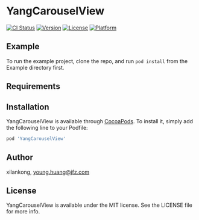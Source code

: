 # YangCarouselView

[![CI Status](https://img.shields.io/travis/xilankong/YangCarouselView.svg?style=flat)](https://travis-ci.org/xilankong/YangCarouselView)
[![Version](https://img.shields.io/cocoapods/v/YangCarouselView.svg?style=flat)](https://cocoapods.org/pods/YangCarouselView)
[![License](https://img.shields.io/cocoapods/l/YangCarouselView.svg?style=flat)](https://cocoapods.org/pods/YangCarouselView)
[![Platform](https://img.shields.io/cocoapods/p/YangCarouselView.svg?style=flat)](https://cocoapods.org/pods/YangCarouselView)

## Example

To run the example project, clone the repo, and run `pod install` from the Example directory first.

## Requirements

## Installation

YangCarouselView is available through [CocoaPods](https://cocoapods.org). To install
it, simply add the following line to your Podfile:

```ruby
pod 'YangCarouselView'
```

## Author

xilankong, young.huang@jfz.com

## License

YangCarouselView is available under the MIT license. See the LICENSE file for more info.
